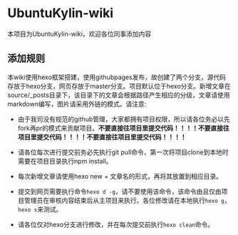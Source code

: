 # UbuntuKylin-wiki
本项目为UbuntuKylin-wiki，欢迎各位同事添加内容

## 添加规则
本wiki使用hexo框架搭建，使用githubpages发布，故创建了两个分支，源代码存放于hexo分支，网页存放于master分支。项目默认位于hexo分支。新增文章在source/_posts目录下，该目录下的文章会根据路径产生相应的分级，文章请使用markdown编写，图片请采用外链的模式。请注意:

- 由于我司没有规范的github管理，大家都拥有项目权限，所以请各位务必以先fork再pr的模式来贡献项目。**不要直接往项目里提交代码！！！！不要直接往项目里提交代码！！！！不要直接往项目里提交代码！！！！**

- 请各位每次进行提交前务必先执行git pull命令，第一次将项目clone到本地时需要在项目目录执行npm install。

- 每次新增文章请使用hexo new + 文章名的形式，再将其放置到相应目录。

- 提交到网页需要执行命令`hexo d -g`，请不要使用该命令，该命令由且仅由项目管理员在审核内容结束后从主项目来执行。各位修改请在本地执行`hexo g`，`hexo s`来测试。

- 请各位仅对hexo分支进行修改，并在每次提交前执行`hexo clean`命令。

